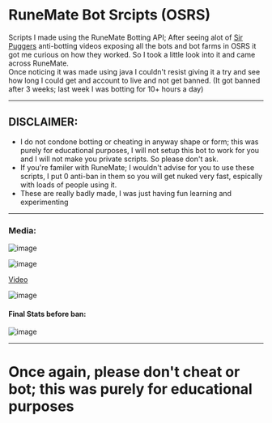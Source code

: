 # RuneMate Bot Srcipts (OSRS)
Scripts I made using the RuneMate Botting API; After seeing alot of [Sir Puggers](https://www.youtube.com/watch?v=Ceki4Ozpra4) anti-botting videos exposing all the bots and bot farms in OSRS it got me curious on how they worked. So I took a little look into it and came across RuneMate.  
Once noticing it was made using java I couldn't resist giving it a try and see how long I could get and account to live and not get banned. (It got banned after 3 weeks; last week I was botting for 10+ hours a day)

---

## DISCLAIMER:  
* I do not condone botting or cheating in anyway shape or form; this was purely for educational purposes, I will not setup this bot to work for you and I will not make you private scripts. So please don't ask.
* If you're familer with RuneMate; I wouldn't advise for you to use these scripts, I put 0 anti-ban in them so you will get nuked very fast, espically with loads of people using it.
* These are really badly made, I was just having fun learning and experimenting

---

### Media:

![image](https://github.com/CusYaBasic/RuneMate-Scripts/assets/86253238/9836a67e-bc4f-4560-ab63-b2eeb7293c8c)  

![image](https://github.com/CusYaBasic/RuneMate-Scripts/assets/86253238/9ad04f94-9a8d-44d2-9b95-f7a16ec76ac2)  

[Video](https://cdn.discordapp.com/attachments/321627563787288578/1194767806483406879/WoodcutBot.mp4?ex=65e8ec3a&is=65d6773a&hm=c93579397b2bd128d1e4d5232148d7ca016a5a1389106a876dc7fde3b956ff11&)

![image](https://github.com/CusYaBasic/RuneMate-Scripts/assets/86253238/204e729a-59c6-4ef6-b12e-b77128da8023)

#### Final Stats before ban:
![image](https://github.com/CusYaBasic/RuneMate-Scripts/assets/86253238/85645ba1-d65f-492a-a81b-0bf04ed5e37a)

---

# Once again, please don't cheat or bot; this was purely for educational purposes
